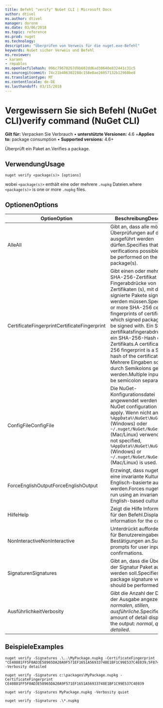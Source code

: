 ```yaml
---
title: Befehl "verify" NuGet CLI | Microsoft Docs
author: dtivel
ms.author: dtivel
manager: doronm
ms.date: 03/06/2018
ms.topic: reference
ms.prod: nuget
ms.technology: 
description: "Überprüfen von Verweis für die nuget.exe-Befehl"
keywords: NuGet sicher Verweis und Befehl
ms.reviewer:
- karann
- rmpablos
ms.openlocfilehash: 096c79670267d9b602dd6ad30640e832441c31c5
ms.sourcegitcommit: 74c21b406302288c158e8ae26057132b12960be8
ms.translationtype: MT
ms.contentlocale: de-DE
ms.lasthandoff: 03/15/2018
---
```

# <a name="verify-command-nuget-cli"></a><span data-ttu-id="ce268-104">Vergewissern Sie sich Befehl (NuGet CLI)</span><span class="sxs-lookup"><span data-stu-id="ce268-104">verify command (NuGet CLI)</span></span>

<span data-ttu-id="ce268-105">**Gilt für:** Verpacken Sie Verbrauch &bullet; **unterstützte Versionen:** 4.6 +</span><span class="sxs-lookup"><span data-stu-id="ce268-105">**Applies to:** package consumption &bullet; **Supported versions:** 4.6+</span></span>

<span data-ttu-id="ce268-106">Überprüft ein Paket an.</span><span class="sxs-lookup"><span data-stu-id="ce268-106">Verifies a package.</span></span>

## <a name="usage"></a><span data-ttu-id="ce268-107">Verwendung</span><span class="sxs-lookup"><span data-stu-id="ce268-107">Usage</span></span>

```cli
nuget verify <package(s)> [options]
```

<span data-ttu-id="ce268-108">wobei `<package(s)>` enthält eine oder mehrere `.nupkg` Dateien.</span><span class="sxs-lookup"><span data-stu-id="ce268-108">where `<package(s)>` is one or more `.nupkg` files.</span></span>

## <a name="options"></a><span data-ttu-id="ce268-109">Optionen</span><span class="sxs-lookup"><span data-stu-id="ce268-109">Options</span></span>

| <span data-ttu-id="ce268-110">Option</span><span class="sxs-lookup"><span data-stu-id="ce268-110">Option</span></span> | <span data-ttu-id="ce268-111">Beschreibung</span><span class="sxs-lookup"><span data-stu-id="ce268-111">Description</span></span> |
| --- | --- |
| <span data-ttu-id="ce268-112">Alle</span><span class="sxs-lookup"><span data-stu-id="ce268-112">All</span></span> | <span data-ttu-id="ce268-113">Gibt an, dass alle möglichen Überprüfungen auf die Pakete ausgeführt werden dürfen.</span><span class="sxs-lookup"><span data-stu-id="ce268-113">Specifies that all verifications possible should be performed on the package(s).</span></span> |
| <span data-ttu-id="ce268-114">CertificateFingerprint</span><span class="sxs-lookup"><span data-stu-id="ce268-114">CertificateFingerprint</span></span> | <span data-ttu-id="ce268-115">Gibt einen oder mehrere SHA-256-Zertifikat Fingerabdrücke von Zertifikaten (s), mit denen signierte Pakete signiert werden müssen.</span><span class="sxs-lookup"><span data-stu-id="ce268-115">Specifies one or more SHA-256 certificate fingerprints of certificates(s) which signed packages must be signed with.</span></span> <span data-ttu-id="ce268-116">Ein SHA-256 zertifikatsfingerabdruck ist ein SHA-256-Hash des Zertifikats.</span><span class="sxs-lookup"><span data-stu-id="ce268-116">A certificate SHA-256 fingerprint is a SHA-256 hash of the certificate.</span></span> <span data-ttu-id="ce268-117">Mehrere Eingaben sollten durch Semikolons getrennt werden.</span><span class="sxs-lookup"><span data-stu-id="ce268-117">Multiple inputs should be semicolon separated.</span></span> |
| <span data-ttu-id="ce268-118">ConfigFile</span><span class="sxs-lookup"><span data-stu-id="ce268-118">ConfigFile</span></span> | <span data-ttu-id="ce268-119">Die NuGet-Konfigurationsdatei angewendet werden soll.</span><span class="sxs-lookup"><span data-stu-id="ce268-119">The NuGet configuration file to apply.</span></span> <span data-ttu-id="ce268-120">Wenn nicht angegeben, `%AppData%\NuGet\NuGet.Config` (Windows) oder `~/.nuget/NuGet/NuGet.Config` (Mac/Linux) verwendet wird.</span><span class="sxs-lookup"><span data-stu-id="ce268-120">If not specified, `%AppData%\NuGet\NuGet.Config` (Windows) or `~/.nuget/NuGet/NuGet.Config` (Mac/Linux) is used.</span></span>|
| <span data-ttu-id="ce268-121">ForceEnglishOutput</span><span class="sxs-lookup"><span data-stu-id="ce268-121">ForceEnglishOutput</span></span> | <span data-ttu-id="ce268-122">Erzwingt, dass nuget.exe über eine invariante Kultur Englisch-basierte ausgeführt werden.</span><span class="sxs-lookup"><span data-stu-id="ce268-122">Forces nuget.exe to run using an invariant, English-based culture.</span></span> |
| <span data-ttu-id="ce268-123">Hilfe</span><span class="sxs-lookup"><span data-stu-id="ce268-123">Help</span></span> | <span data-ttu-id="ce268-124">Zeigt die Hilfe Informationen für den Befehl.</span><span class="sxs-lookup"><span data-stu-id="ce268-124">Displays help information for the command.</span></span> |
| <span data-ttu-id="ce268-125">NonInteractive</span><span class="sxs-lookup"><span data-stu-id="ce268-125">NonInteractive</span></span> | <span data-ttu-id="ce268-126">Unterdrückt aufforderungen für Benutzereingaben oder Bestätigungen an.</span><span class="sxs-lookup"><span data-stu-id="ce268-126">Suppresses prompts for user input or confirmations.</span></span> |
| <span data-ttu-id="ce268-127">Signaturen</span><span class="sxs-lookup"><span data-stu-id="ce268-127">Signatures</span></span> | <span data-ttu-id="ce268-128">Gibt an, dass die Überprüfung der Signatur Paket ausgeführt werden soll.</span><span class="sxs-lookup"><span data-stu-id="ce268-128">Specifies that package signature verification should be performed.</span></span> |
| <span data-ttu-id="ce268-129">Ausführlichkeit</span><span class="sxs-lookup"><span data-stu-id="ce268-129">Verbosity</span></span> | <span data-ttu-id="ce268-130">Gibt die Anzahl der Details in der Ausgabe angezeigt: *normalen*, *stillen*, *ausführliche*.</span><span class="sxs-lookup"><span data-stu-id="ce268-130">Specifies the amount of detail displayed in the output: *normal*, *quiet*, *detailed*.</span></span> |

## <a name="examples"></a><span data-ttu-id="ce268-131">Beispiele</span><span class="sxs-lookup"><span data-stu-id="ce268-131">Examples</span></span>

```cli
nuget verify -Signatures .\..\MyPackage.nupkg -CertificateFingerprint "CE40881FF5F0AD3E58965DA20A9F571EF1651A56933748E1BF1C99E537C4E039;5F874AAF47BCB268A19357364E7FBB09D6BF9E8A93E1229909AC5CAC865802E2" -Verbosity detailed

nuget verify -Signatures c:\packages\MyPackage.nupkg -CertificateFingerprint CE40881FF5F0AD3E58965DA20A9F571EF1651A56933748E1BF1C99E537C4E039

nuget verify -Signatures MyPackage.nupkg -Verbosity quiet

nuget verify -Signatures .\*.nupkg
```